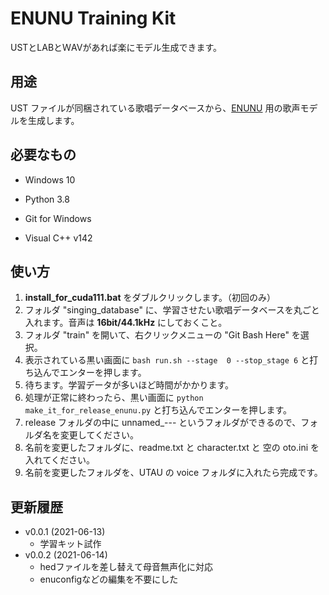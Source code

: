 # ENUNU Training Kit

USTとLABとＷAVがあれば楽にモデル生成できます。

## 用途

UST ファイルが同梱されている歌唱データベースから、[ENUNU](https://github.com/oatsu-gh/ENUNU) 用の歌声モデルを生成します。

## 必要なもの

- Windows 10

- Python 3.8
- Git for Windows
- Visual C++ v142

## 使い方

1. **install_for_cuda111.bat** をダブルクリックします。（初回のみ）
2. フォルダ "singing_database" に、学習させたい歌唱データベースを丸ごと入れます。音声は **16bit/44.1kHz** にしておくこと。
3. フォルダ "train" を開いて、右クリックメニューの "Git Bash Here" を選択。
4. 表示されている黒い画面に `bash run.sh --stage  0 --stop_stage 6`  と打ち込んでエンターを押します。
5. 待ちます。学習データが多いほど時間がかかります。
6. 処理が正常に終わったら、黒い画面に `python make_it_for_release_enunu.py` と打ち込んでエンターを押します。
7. release フォルダの中に unnamed_--- というフォルダができるので、フォルダ名を変更してください。
8. 名前を変更したフォルダに、readme.txt と character.txt と 空の oto.ini を入れてください。
9. 名前を変更したフォルダを、UTAU の voice フォルダに入れたら完成です。

## 更新履歴

- v0.0.1 (2021-06-13)
  - 学習キット試作
- v0.0.2 (2021-06-14)
  - hedファイルを差し替えて母音無声化に対応
  - enuconfigなどの編集を不要にした
